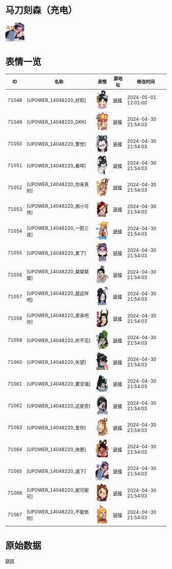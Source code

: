 # 马刀刻森（充电）

<img src="./cover.png" height="60" alt="cover" />

# 表情一览

|ID|名称|表情|源地址|修改时间|
|----|----|----|----|----|
|71048|[UPOWER_14048220_好耶]|<img src="./pic/071048_%5BUPOWER_14048220_好耶%5D.png" height="60" alt="好耶"/>|[链接](https://i0.hdslb.com/bfs/garb/ab6aa62e5473b961e09c3989343f44a2f9b82187.png)|2024-05-01 12:01:00|
|71049|[UPOWER_14048220_OKK]|<img src="./pic/071049_%5BUPOWER_14048220_OKK%5D.png" height="60" alt="OKK"/>|[链接](https://i0.hdslb.com/bfs/garb/7660e3949ef37ab6bc93ab91463f262ac83b69e1.png)|2024-04-30 21:54:03|
|71050|[UPOWER_14048220_警觉]|<img src="./pic/071050_%5BUPOWER_14048220_警觉%5D.png" height="60" alt="警觉"/>|[链接](https://i0.hdslb.com/bfs/garb/55e05c404adbd0e9751f14c6b0586dd8d27bfa84.png)|2024-04-30 21:54:03|
|71051|[UPOWER_14048220_看咩]|<img src="./pic/071051_%5BUPOWER_14048220_看咩%5D.png" height="60" alt="看咩"/>|[链接](https://i0.hdslb.com/bfs/garb/44fb6a3ebf6d10af05c85e0941244d5e7367a061.png)|2024-04-30 21:54:03|
|71052|[UPOWER_14048220_你来真的]|<img src="./pic/071052_%5BUPOWER_14048220_你来真的%5D.png" height="60" alt="你来真的"/>|[链接](https://i0.hdslb.com/bfs/garb/dc6e2bb015c44cb7d8dd410cb8d44d283b3011da.png)|2024-04-30 21:54:03|
|71053|[UPOWER_14048220_弱小可怜]|<img src="./pic/071053_%5BUPOWER_14048220_弱小可怜%5D.png" height="60" alt="弱小可怜"/>|[链接](https://i0.hdslb.com/bfs/garb/3d7942f116c6c82c8817dd66aa1015153e339fbe.png)|2024-04-30 21:54:03|
|71054|[UPOWER_14048220_一箭三连]|<img src="./pic/071054_%5BUPOWER_14048220_一箭三连%5D.png" height="60" alt="一箭三连"/>|[链接](https://i0.hdslb.com/bfs/garb/6dd2af731df41858fb4f880a1df071980974be35.png)|2024-04-30 21:54:03|
|71055|[UPOWER_14048220_累了]|<img src="./pic/071055_%5BUPOWER_14048220_累了%5D.png" height="60" alt="累了"/>|[链接](https://i0.hdslb.com/bfs/garb/cc9e4d207c2b702fed3e4e8a6e643ced506f6d37.png)|2024-04-30 21:54:03|
|71056|[UPOWER_14048220_桀桀桀桀]|<img src="./pic/071056_%5BUPOWER_14048220_桀桀桀桀%5D.png" height="60" alt="桀桀桀桀"/>|[链接](https://i0.hdslb.com/bfs/garb/7c4669ee06bb37873d0754c72eb4934957e7bd28.png)|2024-04-30 21:54:03|
|71057|[UPOWER_14048220_就这样吧]|<img src="./pic/071057_%5BUPOWER_14048220_就这样吧%5D.png" height="60" alt="就这样吧"/>|[链接](https://i0.hdslb.com/bfs/garb/169bca3e5763f490f43a777197bedf16fae5f291.png)|2024-04-30 21:54:03|
|71058|[UPOWER_14048220_拿来吧你]|<img src="./pic/071058_%5BUPOWER_14048220_拿来吧你%5D.png" height="60" alt="拿来吧你"/>|[链接](https://i0.hdslb.com/bfs/garb/7bc121e75d99a0049aabda36c2b624f59d13fc22.png)|2024-04-30 21:54:03|
|71059|[UPOWER_14048220_听不见]|<img src="./pic/071059_%5BUPOWER_14048220_听不见%5D.png" height="60" alt="听不见"/>|[链接](https://i0.hdslb.com/bfs/garb/546b078be8fea4b78de92a0430ba68b514ec2e8c.png)|2024-04-30 21:54:03|
|71060|[UPOWER_14048220_失望]|<img src="./pic/071060_%5BUPOWER_14048220_失望%5D.png" height="60" alt="失望"/>|[链接](https://i0.hdslb.com/bfs/garb/a6b35adac2c1a5f54864c83ddbe88e6b42521205.png)|2024-04-30 21:54:03|
|71061|[UPOWER_14048220_要坚强]|<img src="./pic/071061_%5BUPOWER_14048220_要坚强%5D.png" height="60" alt="要坚强"/>|[链接](https://i0.hdslb.com/bfs/garb/9563369de8e5cc7b824ee9aea3d6cd01ebbaa6e4.png)|2024-04-30 21:54:03|
|71062|[UPOWER_14048220_这是否]|<img src="./pic/071062_%5BUPOWER_14048220_这是否%5D.png" height="60" alt="这是否"/>|[链接](https://i0.hdslb.com/bfs/garb/60d58ad7036a09ee465f6b15ad8f822f8d302790.png)|2024-04-30 21:54:03|
|71063|[UPOWER_14048220_爱你]|<img src="./pic/071063_%5BUPOWER_14048220_爱你%5D.png" height="60" alt="爱你"/>|[链接](https://i0.hdslb.com/bfs/garb/9ca33c2fed2a3bc1fda6a3ee4114a44c2559069f.png)|2024-04-30 21:54:03|
|71064|[UPOWER_14048220_快更]|<img src="./pic/071064_%5BUPOWER_14048220_快更%5D.png" height="60" alt="快更"/>|[链接](https://i0.hdslb.com/bfs/garb/676d284e95bffdd51c9a4b69b3dd914b6d302251.png)|2024-04-30 21:54:03|
|71065|[UPOWER_14048220_退下]|<img src="./pic/071065_%5BUPOWER_14048220_退下%5D.png" height="60" alt="退下"/>|[链接](https://i0.hdslb.com/bfs/garb/22cd852327e939120f84690b3489190d9c9ff819.png)|2024-04-30 21:54:03|
|71066|[UPOWER_14048220_妮可妮可]|<img src="./pic/071066_%5BUPOWER_14048220_妮可妮可%5D.png" height="60" alt="妮可妮可"/>|[链接](https://i0.hdslb.com/bfs/garb/b58b3680640b77597ffbb26f71b7c0f70167ce34.png)|2024-04-30 21:54:03|
|71067|[UPOWER_14048220_不能依你]|<img src="./pic/071067_%5BUPOWER_14048220_不能依你%5D.png" height="60" alt="不能依你"/>|[链接](https://i0.hdslb.com/bfs/garb/bdf1b0fbe341331083ae30e2d63f34ca7f4fbd76.png)|2024-04-30 21:54:03|

# 原始数据

[跳转](./raw.json)

